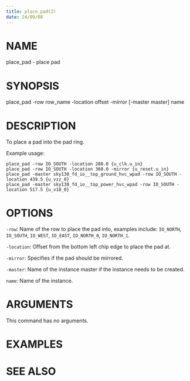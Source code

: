 ```yaml
---
title: place_pad(2)
date: 24/09/08
---
```


# NAME

place_pad - place pad

# SYNOPSIS

place_pad 
    -row row_name
    -location offset
    -mirror
    [-master master]
    name


# DESCRIPTION

To place a pad into the pad ring.

Example usage:

```
place_pad -row IO_SOUTH -location 280.0 {u_clk.u_in}
place_pad -row IO_SOUTH -location 360.0 -mirror {u_reset.u_in}
place_pad -master sky130_fd_io__top_ground_hvc_wpad -row IO_SOUTH -location 439.5 {u_vzz_0}
place_pad -master sky130_fd_io__top_power_hvc_wpad -row IO_SOUTH -location 517.5 {u_v18_0}
```

# OPTIONS

`-row`:  Name of the row to place the pad into, examples include: `IO_NORTH`, `IO_SOUTH`, `IO_WEST`, `IO_EAST`, `IO_NORTH_0`, `IO_NORTH_1`.

`-location`:  Offset from the bottom left chip edge to place the pad at.

`-mirror`:  Specifies if the pad should be mirrored.

`-master`:  Name of the instance master if the instance needs to be created.

`name`:  Name of the instance.

# ARGUMENTS

This command has no arguments.

# EXAMPLES

# SEE ALSO
